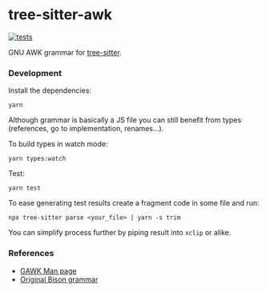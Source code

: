 tree-sitter-awk
================

[![tests](https://github.com/Beaglefoot/tree-sitter-awk/actions/workflows/tests.yml/badge.svg)](https://github.com/Beaglefoot/tree-sitter-awk/actions/workflows/tests.yml)

GNU AWK grammar for [tree-sitter](https://github.com/tree-sitter/tree-sitter).


### Development

Install the dependencies:

    yarn

Although grammar is basically a JS file you can still benefit from types (references, go to implementation, renames...).

To build types in watch mode:

    yarn types:watch

Test:

    yarn test

To ease generating test results create a fragment code in some file and run:

    npx tree-sitter parse <your_file> | yarn -s trim

You can simplify process further by piping result into `xclip` or alike.

### References

* [GAWK Man page](https://www.man7.org/linux/man-pages/man1/gawk.1.html)
* [Original Bison grammar](http://git.savannah.gnu.org/cgit/gawk.git/tree/awkgram.y)
